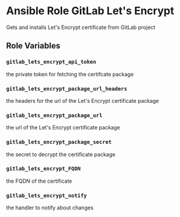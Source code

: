 # Ansible Role GitLab Let's Encrypt

Gets and installs Let's Encrypt certificate from GitLab project

## Role Variables

### `gitlab_lets_encrypt_api_token`

the private token for fetching the certifcate package

### `gitlab_lets_encrypt_package_url_headers`

the headers for the url of the Let's Encrypt certificate package

### `gitlab_lets_encrypt_package_url`

the url of the Let's Encrypt certificate package

### `gitlab_lets_encrypt_package_secret`

the secret to decrypt the certificate package

### `gitlab_lets_encrypt_FQDN`

the FQDN of the certificate

### `gitlab_lets_encrypt_notify`

the handler to notify about changes
